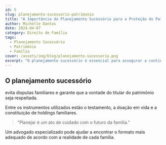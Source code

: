 ```yaml
---
id: 5
slug: planejamento-sucessorio-patrimonio
title: "A Importância do Planejamento Sucessório para a Proteção do Patrimônio Familiar"
author: Michelle Dantas
date: 2024-04-07
category: Direito de Família
tags:
  - Planejamento Sucessório
  - Patrimônio
  - Família
cover: /assets/img/blog/planejamento-sucessorio.png
excerpt: "O planejamento sucessório é essencial para assegurar a continuidade e proteção do patrimônio familiar. Saiba como realizá-lo de forma eficaz."
---
```


## O planejamento sucessório
 evita disputas familiares e garante que a vontade do titular do patrimônio seja respeitada.

Entre os instrumentos utilizados estão o testamento, a doação em vida e a constituição de holdings familiares.

> “Planejar é um ato de cuidado com o futuro da família.”

Um advogado especializado pode ajudar a encontrar o formato mais adequado de acordo com a realidade de cada família.
